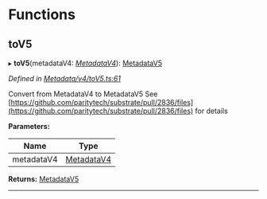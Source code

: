 

# Functions

<a id="tov5"></a>

##  toV5

▸ **toV5**(metadataV4: *[MetadataV4](../classes/_metadata_v4_metadata_.metadatav4.md)*): [MetadataV5](../classes/_metadata_v5_metadata_.metadatav5.md)

*Defined in [Metadata/v4/toV5.ts:61](https://github.com/polkadot-js/api/blob/7e5b09a/packages/types/src/Metadata/v4/toV5.ts#L61)*

Convert from MetadataV4 to MetadataV5 See [https://github.com/paritytech/substrate/pull/2836/files](https://github.com/paritytech/substrate/pull/2836/files) for details

**Parameters:**

| Name | Type |
| ------ | ------ |
| metadataV4 | [MetadataV4](../classes/_metadata_v4_metadata_.metadatav4.md) |

**Returns:** [MetadataV5](../classes/_metadata_v5_metadata_.metadatav5.md)

___

